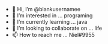 - 👋 Hi, I’m @blankusernamee
- 👀 I’m interested in ... programing
- 🌱 I’m currently learning ... java
- 💞️ I’m looking to collaborate on ... life
- 📫 How to reach me ... Niel#9955

<!---
blankusernamee/blankusernamee is a ✨ special ✨ repository because its `README.md` (this file) appears on your GitHub profile.
You can click the Preview link to take a look at your changes.9
--->
